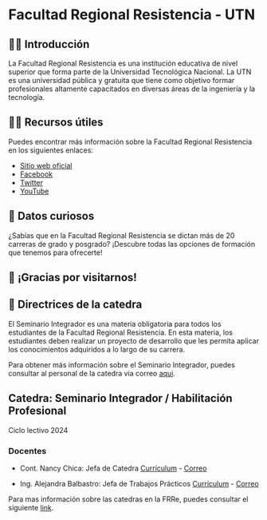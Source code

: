 <!--

**Here are some ideas to get you started:**

🙋‍♀️ A short introduction - what is your organization all about?
🌈 Contribution guidelines - how can the community get involved?
👩‍💻 Useful resources - where can the community find your docs? Is there anything else the community should know?
🍿 Fun facts - what does your team eat for breakfast?
🧙 Remember, you can do mighty things with the power of [Markdown](https://docs.github.com/github/writing-on-github/getting-started-with-writing-and-formatting-on-github/basic-writing-and-formatting-syntax)
-->

<!--  let copilot write a readme template for the organization in spanish. the organization is https://frre.utn.edu.ar -->

# Facultad Regional Resistencia - UTN

## 🙋‍♀️ Introducción

La Facultad Regional Resistencia es una institución educativa de nivel superior que forma parte de la Universidad Tecnológica Nacional. La UTN es una universidad pública y gratuita que tiene como objetivo formar profesionales altamente capacitados en diversas áreas de la ingeniería y la tecnología.

## 👩‍💻 Recursos útiles

Puedes encontrar más información sobre la Facultad Regional Resistencia en los siguientes enlaces:

- [Sitio web oficial](https://frre.utn.edu.ar)
- [Facebook](https://www.facebook.com/frreutn)
- [Twitter](https://twitter.com/utn_frre)
- [YouTube](https://www.youtube.com/channel/UC8omWIM1vl8TAaGvFwuefdQ)

## 🍿 Datos curiosos

¿Sabías que en la Facultad Regional Resistencia se dictan más de 20 carreras de grado y posgrado? ¡Descubre todas las opciones de formación que tenemos para ofrecerte!

## 🧙 ¡Gracias por visitarnos!

## 🌈 Directrices de la catedra

El Seminario Integrador es una materia obligatoria para todos los estudiantes de la Facultad Regional Resistencia. En esta materia, los estudiantes deben realizar un proyecto de desarrollo que les permita aplicar los conocimientos adquiridos a lo largo de su carrera.

Para obtener más información sobre el Seminario Integrador, puedes consultar al personal de la catedra via correo [aqui](mailto:isi.habilitacion@frre.utn.edu.ar).

## Catedra: Seminario Integrador / Habilitación Profesional

Ciclo lectivo 2024

### Docentes

- Cont. Nancy Chica: Jefa de Catedra
  [Currículum](https://www.frre.utn.edu.ar/isi/clean/files/get/item/13082.pdf) - [Correo](mailto:nbchica@hotmail.com)

- Ing. Alejandra Balbastro: Jefa de Trabajos Prácticos
  [Currículum](https://www.frre.utn.edu.ar/isi/clean/files/get/item/13074.pdf) - [Correo](mailto:balbastroale@gigared.com)

Para mas información sobre las catedras en la FRRe, puedes consultar el siguiente [link](https://www.frre.utn.edu.ar/isi/paginas/view/item/4319).
